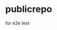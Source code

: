 # publicrepo
for e2e test















































































































































































































































































































































































































































































































































































































































































































































































































































































































































































































































































































































































































































































































































































































































































































































































































































































































































































































































































































































































































































































































































































































































































































